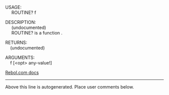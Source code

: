 USAGE:  
&nbsp;&nbsp;&nbsp;&nbsp;&nbsp;ROUTINE?&nbsp;f&nbsp;  
  
DESCRIPTION:  
&nbsp;&nbsp;&nbsp;&nbsp;&nbsp;(undocumented)  
&nbsp;&nbsp;&nbsp;&nbsp;&nbsp;ROUTINE?&nbsp;is&nbsp;a&nbsp;function&nbsp;.  
  
RETURNS:  
&nbsp;&nbsp;&nbsp;&nbsp;(undocumented)  
  
ARGUMENTS:  
&nbsp;&nbsp;&nbsp;&nbsp;f&nbsp;[&lt;opt&gt;&nbsp;any-value!]  

[Rebol.com docs](http://www.rebol.com/r3/docs/functions/routine-q.html)
___
Above this line is autogenerated. Place user comments below.